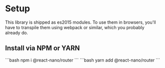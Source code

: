 # Setup

This library is shipped as es2015 modules. To use them in browsers, you'll have to transpile them using webpack or similar, which you probably already do.

## Install via NPM or YARN

<code-group>
<code-block title="NPM" active>
```bash
npm i @react-nano/router
```
</code-block>

<code-block title="YARN">
```bash
yarn add @react-nano/router
```
</code-block>
</code-group>
